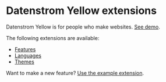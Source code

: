 # Datenstrom Yellow extensions

Datenstrom Yellow is for people who make websites. [See demo](https://extensions.datenstrom.se/).

The following extensions are available:

* [Features](https://github.com/datenstrom/yellow-extensions/tree/master/features/)
* [Languages](https://github.com/datenstrom/yellow-extensions/tree/master/languages/)
* [Themes](https://github.com/datenstrom/yellow-extensions/tree/master/themes/)

Want to make a new feature? [Use the example extension](https://github.com/schulle4u/yellow-extension-example).